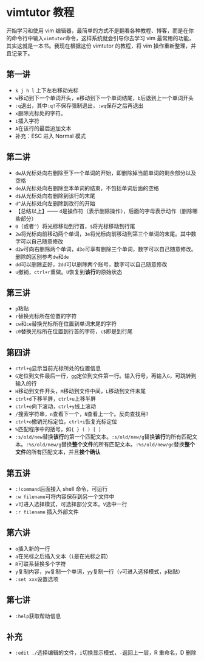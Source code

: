 # vimtutor 教程

开始学习和使用 vim 编辑器，最简单的方式不是翻看各种教程、博客，而是在你的命令行中输入`vimtutor`命令，这样系统就会引导你去学习 vim 最常用的功能，其实这就是一本书。我现在根据这份 vimtutor 的教程，将 vim 操作重新整理，并且记录下。

## 第一讲

- `k j h l` 上下左右移动光标
- `w`移动到下一个单词开头，`e`移动到下一个单词结尾，`b`后退到上一个单词开头
- `:q`退出，其中`:q!`不保存强制退出，`:wq`保存之后再退出
- `x`删除光标处的字符。
- `i`插入字符
- `A`在该行的最后追加文本
- 补充：ESC 进入 Normal 模式

## 第二讲

- `dw`从光标处向右删除至下一个单词的开始，即删除掉当前单词的剩余部分以及空格
- `de`从光标处向右删除至本单词的结束，不包括单词后面的空格
- `d$`从光标处向右删除到该行的末尾
- `d^`从光标处向左删除到改行的开始
- 【总结以上】—— `d`是操作符（表示删除操作），后面的字母表示动作（删除哪些部分）
- `0`（或者`^`）将光标移动到行首，`$`将光标移动到行尾
- `2w`将光标向前移动两个单词，`3e`将光标向前移动到第三个单词的末尾。其中数字可以自己随意修改
- `d2w`可向右删除两个单词，`d3e`可享有删除三个单词，数字可以自己随意修改。删除的区别参考`dw`和`de`
- `dd`可以删除正好，`2dd`可以删除两个账号，数字可以自己随意修改
- `u`撤销，`ctrl+r`重做。`U`恢复到**该行**的原始状态

## 第三讲

- `p`粘贴
- `r`替换光标所在位置的字符
- `cw`和`ce`替换光标所在位置到单词末尾的字符
- `c0`替换光标所在位置到行首的字符，`c$`即是到行尾

## 第四讲

- `ctrl+g`显示当前光标所处的位置信息
- `G`定位到文件最后一行，`gg`定位到文件第一行。输入行号，再输入`G`，可跳转到输入的行
- `H`移动到文件开头，`M`移动到文件中间，`L`移动到文件末尾
- `ctrl+d`下移半屏，`ctrl+u`上移半屏
- `ctrl+e`向下滚动，`ctrl+y`线上滚动
- `/`搜索字符串，`n`查看下一个，`N`查看上一个。反向查找用`?`
- `ctrl+o`撤销光标定位，`ctrl+i`恢复光标定位
- `%`匹配程序中的括号，如`{ } ( ) [ ]`
- `:s/old/new`替换**该行**的第一个匹配文本。`:s/old/new/g`替换**该行**的所有匹配文本。`:%s/old/new/g`替换**整个文件**的所有匹配文本。`:%s/old/new/gc`替换**整个文件**的所有匹配文本，并且**挨个确认**

## 第五讲

- `:!command`后面接入 shell 命令，可运行
- `:w filename`可将内容保存到另一个文件中
- `v`可进入选择模式，可选择部分文本。`V`选中一行
- `:r filename` 插入外部文件

## 第六讲

- `o`插入新的一行
- `a`在光标之后插入文本（`i`是在光标之前）
- `R`可联系替换多个字符
- `y`复制内容，`yw`复制一个单词，`yy`复制一行（`v`可进入选择模式，`p`粘贴）
- `:set xxx`设置选项

## 第七讲

- `:help`获取帮助信息

## 补充

- `:edit ./`选择编辑的文件，`i`切换显示模式，`-`返回上一层，R 重命名，D 删除
